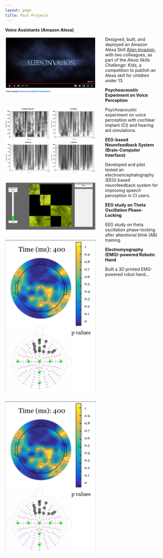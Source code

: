 ```yaml
---
layout: page
title: Past Projects
---
```

<div>
<b>Voice Assistants (Amazon Alexa)</b>
<p style="float: left; padding-right: 30px;">
    <img src="/img/AlienInvasion.png" alt="" width="300px">
</p>

Designed, built, and deployed an Amazon Alexa Skill [Alien Invasion](https://www.youtube.com/watch?v=MK_amN7jztg), with two colleagues, as part of the _Alexa Skills Challenge: Kids_, a competition to publish an Alexa skill for children under 13.
</div>

<div>
<b>Psychoacoustic Experiment on Voice Perception</b>
<p style="float: left; padding-right: 30px;">
    <img src="/img/PsychoacousticExperiment.png" alt="" width="300px">
</p>

Psychoacoustic experiment on voice perception with cochlear implant (CI) and hearing aid simulations.
</div>

<div>
<b>EEG-based Neurofeedback System (Brain-Computer Interface)</b>
<p style="float: left; padding-right: 30px;">
    <img src="/img/Neurofeedback.png" alt="" width="300px">
</p>

Developed and pilot tested an electroencephalography (EEG) based neurofeedback system for improving speech perception in CI users.
</div>


<div>
<b>EEG study on Theta Oscillation Phase-Locking</b>
<p style="float: left; padding-right: 30px;">
    <img src="/img/PhaseLocking.png" alt="" width="300px">
</p>

EEG study on theta oscillation phase-locking after attentional blink (AB) training.
</div>


<div>
<b>Electromyography (EMG)-powered Robotic Hand</b>
<p style="float: left; padding-right: 30px;">
    <img src="/img/PhaseLocking.png" alt="" width="300px">
</p>

Built a 3D printed EMG-powered robot hand...
</div>





